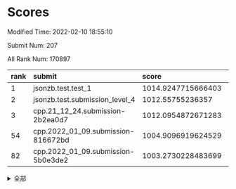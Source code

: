 # Scores

Modified Time: 2022-02-10 18:55:10

Submit Num: 207

All Rank Num: 170897

| rank |               submit               |       score        |       sigma        | pk_num |
| :--- | :--------------------------------- | :----------------- | :----------------- | :----- |
| 1    | jsonzb.test.test_1                 | 1014.9247715666403 | 0.8765363112570351 | 3298   |
| 2    | jsonzb.test.submission_level_4     | 1012.55755236357   | 0.8067558442583096 | 3302   |
| 3    | cpp.21_12_24.submission-2b2ea0d7   | 1012.0954872671283 | 0.8080307688509196 | 3303   |
| 54   | cpp.2022_01_09.submission-816672bd | 1004.9096919624529 | 0.7138567782339569 | 3301   |
| 82   | cpp.2022_01_09.submission-5b0e3de2 | 1003.2730228483699 | 0.7312694017671058 | 3300   |


<details>
<summary>全部</summary>

| rank |                 submit                 |       score        |       sigma        | pk_num |
| :--- | :------------------------------------- | :----------------- | :----------------- | :----- |
| 1    | jsonzb.test.test_1                     | 1014.9247715666403 | 0.8765363112570351 | 3298   |
| 2    | jsonzb.test.submission_level_4         | 1012.55755236357   | 0.8067558442583096 | 3302   |
| 3    | cpp.21_12_24.submission-2b2ea0d7       | 1012.0954872671283 | 0.8080307688509196 | 3303   |
| 4    | gobigger.level_3.submission_level_3_28 | 1011.5997119427383 | 0.7968324923866489 | 3301   |
| 5    | gobigger.level_3.submission_level_3_48 | 1011.3789683014933 | 0.7928832814217756 | 3302   |
| 6    | gobigger.level_3.submission_level_3_42 | 1011.3751842433023 | 0.751733114099664  | 3306   |
| 7    | gobigger.level_3.submission_level_3_12 | 1011.303675595722  | 0.7700581385660374 | 3300   |
| 8    | gobigger.level_3.submission_level_3_10 | 1011.2214440929579 | 0.7755772714478811 | 3305   |
| 9    | gobigger.level_3.submission_level_3_4  | 1011.0081266016938 | 0.745000450592778  | 3299   |
| 10   | gobigger.level_3.submission_level_3_46 | 1010.9686663182504 | 0.7856916059108776 | 3302   |
| 11   | gobigger.level_3.submission_level_3_31 | 1010.9599360057533 | 0.7527028940813494 | 3305   |
| 12   | gobigger.level_3.submission_level_3_34 | 1010.9345261968928 | 0.7373737994438047 | 3307   |
| 13   | gobigger.level_3.submission_level_3_7  | 1010.893795694393  | 0.7721681402808921 | 3304   |
| 14   | gobigger.level_3.submission_level_3_45 | 1010.7413482188297 | 0.7540635924148246 | 3305   |
| 15   | gobigger.level_3.submission_level_3_43 | 1010.7322069307924 | 0.7699590045704594 | 3302   |
| 16   | gobigger.level_3.submission_level_3_8  | 1010.7147040424513 | 0.7672247760538301 | 3303   |
| 17   | gobigger.level_3.submission_level_3_22 | 1010.6566435592538 | 0.7342591490530258 | 3298   |
| 18   | gobigger.level_3.submission_level_3_1  | 1010.5774293348165 | 0.7725574781579304 | 3301   |
| 19   | gobigger.level_3.submission_level_3_6  | 1010.5069184249869 | 0.750220774642825  | 3306   |
| 20   | gobigger.level_3.submission_level_3_9  | 1010.4097410196418 | 0.7624079001844998 | 3302   |
| 21   | gobigger.level_3.submission_level_3_36 | 1010.4045767726518 | 0.7678430724610001 | 3304   |
| 22   | gobigger.level_3.submission_level_3_11 | 1010.3936421331639 | 0.7660679630475233 | 3305   |
| 23   | gobigger.level_3.submission_level_3_27 | 1010.3631703768618 | 0.7744737384050464 | 3305   |
| 24   | gobigger.level_3.submission_level_3_26 | 1010.2143182811963 | 0.749364201491355  | 3304   |
| 25   | gobigger.level_3.submission_level_3_23 | 1010.1337434326232 | 0.7676443208656399 | 3302   |
| 26   | gobigger.level_3.submission_level_3_39 | 1010.0717051920419 | 0.7451891363473002 | 3300   |
| 27   | gobigger.level_3.submission_level_3_13 | 1009.9796781556992 | 0.7498347715106671 | 3305   |
| 28   | gobigger.level_3.submission_level_3_41 | 1009.9714747243198 | 0.7659663319816508 | 3302   |
| 29   | gobigger.level_3.submission_level_3_47 | 1009.9571835878304 | 0.7689136692900704 | 3302   |
| 30   | gobigger.level_3.submission_level_3_0  | 1009.8148228887391 | 0.7390658528011539 | 3304   |
| 31   | gobigger.level_3.submission_level_3_19 | 1009.7478468766466 | 0.7650234970496099 | 3305   |
| 32   | gobigger.level_3.submission_level_3_20 | 1009.7476592628487 | 0.7526793777513852 | 3297   |
| 33   | gobigger.level_3.submission_level_3_5  | 1009.7430774244434 | 0.772149320144169  | 3298   |
| 34   | gobigger.level_3.submission_level_3_18 | 1009.6160440159331 | 0.7518840496831236 | 3302   |
| 35   | gobigger.level_3.submission_level_3_37 | 1009.5908878122697 | 0.7409361162597514 | 3297   |
| 36   | gobigger.level_3.submission_level_3_29 | 1009.5565910651459 | 0.7527051939378978 | 3300   |
| 37   | gobigger.level_3.submission_level_3_40 | 1009.4989682930369 | 0.7616776911580447 | 3299   |
| 38   | gobigger.level_3.submission_level_3_38 | 1009.4425917100683 | 0.738096372693386  | 3302   |
| 39   | gobigger.level_3.submission_level_3_44 | 1009.4244412413343 | 0.7422941129872762 | 3303   |
| 40   | gobigger.level_3.submission_level_3_17 | 1009.3259661163282 | 0.7542382938524621 | 3303   |
| 41   | gobigger.level_3.submission_level_3_25 | 1009.3048074244704 | 0.7559026259321956 | 3304   |
| 42   | gobigger.level_3.submission_level_3_30 | 1009.2468465982503 | 0.7472291546860725 | 3301   |
| 43   | gobigger.level_3.submission_level_3_16 | 1009.0602998475575 | 0.7588870363687688 | 3303   |
| 44   | gobigger.level_3.submission_level_3_24 | 1009.0103627442583 | 0.7244715323759493 | 3307   |
| 45   | gobigger.level_3.submission_level_3_35 | 1008.9768885676781 | 0.7580042213064929 | 3301   |
| 46   | gobigger.level_3.submission_level_3_14 | 1008.8603685567961 | 0.7419825600669422 | 3301   |
| 47   | gobigger.level_3.submission_level_3_49 | 1008.8094872331797 | 0.7472836652068033 | 3303   |
| 48   | gobigger.level_3.submission_level_3_2  | 1008.7207197621398 | 0.7428060884405332 | 3303   |
| 49   | gobigger.level_3.submission_level_3_33 | 1008.7055162817404 | 0.7457916838325681 | 3304   |
| 50   | gobigger.level_3.submission_level_3_15 | 1008.4782050265047 | 0.7481743490448344 | 3302   |
| 51   | gobigger.level_3.submission_level_3_21 | 1008.1828243996898 | 0.738576212613013  | 3301   |
| 52   | gobigger.level_3.submission_level_3_3  | 1007.9822553566163 | 0.7379058606301988 | 3306   |
| 53   | gobigger.level_3.submission_level_3_32 | 1007.448851947492  | 0.7338959531808873 | 3302   |
| 54   | cpp.2022_01_09.submission-816672bd     | 1004.9096919624529 | 0.7138567782339569 | 3301   |
| 55   | gobigger.level_1.submission_level_1_15 | 1004.8860198338529 | 0.7211574689366096 | 3303   |
| 56   | gobigger.level_1.submission_level_1_21 | 1004.8827723508434 | 0.7171646862940695 | 3306   |
| 57   | gobigger.level_1.submission_level_1_48 | 1004.6848171304982 | 0.7164963251645088 | 3305   |
| 58   | gobigger.level_1.submission_level_1_6  | 1004.6531911810447 | 0.7150467778771117 | 3300   |
| 59   | gobigger.level_1.submission_level_1_11 | 1004.4361166414543 | 0.720121234940754  | 3298   |
| 60   | gobigger.level_1.submission_level_1_10 | 1004.4262725402015 | 0.7352272892790759 | 3305   |
| 61   | gobigger.level_1.submission_level_1_13 | 1004.3118196792991 | 0.7041882887460933 | 3300   |
| 62   | gobigger.level_1.submission_level_1_31 | 1004.2822136794874 | 0.7215802186768819 | 3304   |
| 63   | gobigger.level_1.submission_level_1_4  | 1004.2302396176909 | 0.7246821914480404 | 3305   |
| 64   | gobigger.level_1.submission_level_1_20 | 1004.0911602106496 | 0.7161653741592761 | 3303   |
| 65   | gobigger.level_1.submission_level_1_33 | 1003.9443558668113 | 0.7245114136519435 | 3308   |
| 66   | gobigger.level_1.submission_level_1_1  | 1003.9424569565364 | 0.7169921675345049 | 3304   |
| 67   | gobigger.level_1.submission_level_1_17 | 1003.9123840449206 | 0.732685649023754  | 3305   |
| 68   | gobigger.level_1.submission_level_1_41 | 1003.8600157218798 | 0.7163277905480122 | 3302   |
| 69   | gobigger.level_1.submission_level_1_0  | 1003.8367960282401 | 0.7175839136063278 | 3302   |
| 70   | gobigger.level_1.submission_level_1_34 | 1003.7964657996691 | 0.7326703824113564 | 3300   |
| 71   | gobigger.level_1.submission_level_1_28 | 1003.6704578922579 | 0.7302258470686301 | 3303   |
| 72   | gobigger.level_1.submission_level_1_32 | 1003.6517922126534 | 0.7141288949722595 | 3297   |
| 73   | gobigger.level_1.submission_level_1_19 | 1003.6461802409218 | 0.7174923669355975 | 3301   |
| 74   | gobigger.level_1.submission_level_1_30 | 1003.6346594514922 | 0.7059396717187326 | 3301   |
| 75   | gobigger.level_1.submission_level_1_8  | 1003.5557990841216 | 0.7258310843896416 | 3306   |
| 76   | gobigger.level_1.submission_level_1_37 | 1003.4553386867003 | 0.7147483438560538 | 3306   |
| 77   | gobigger.level_1.submission_level_1_35 | 1003.4283405861939 | 0.7174704016178929 | 3305   |
| 78   | gobigger.level_1.submission_level_1_44 | 1003.4204060020103 | 0.7192712336162244 | 3303   |
| 79   | gobigger.level_1.submission_level_1_39 | 1003.4016306296478 | 0.7127067537077667 | 3303   |
| 80   | gobigger.level_1.submission_level_1_46 | 1003.3960481868173 | 0.7120491222137083 | 3304   |
| 81   | gobigger.level_1.submission_level_1_16 | 1003.3104319199159 | 0.7124119589036719 | 3306   |
| 82   | cpp.2022_01_09.submission-5b0e3de2     | 1003.2730228483699 | 0.7312694017671058 | 3300   |
| 83   | gobigger.level_1.submission_level_1_5  | 1003.1918865672867 | 0.7278360556156981 | 3299   |
| 84   | gobigger.level_1.submission_level_1_36 | 1003.1518364980309 | 0.6995687715476716 | 3301   |
| 85   | gobigger.level_1.submission_level_1_29 | 1003.1404091493126 | 0.7217628227691384 | 3305   |
| 86   | gobigger.level_1.submission_level_1_22 | 1003.1115127706406 | 0.708723821773262  | 3302   |
| 87   | gobigger.level_1.submission_level_1_43 | 1003.1098955978324 | 0.7121004882717684 | 3300   |
| 88   | gobigger.level_1.submission_level_1_7  | 1002.898071517375  | 0.7058321248861668 | 3301   |
| 89   | gobigger.level_1.submission_level_1_26 | 1002.8655708703054 | 0.7199366164845395 | 3305   |
| 90   | gobigger.level_1.submission_level_1_14 | 1002.857942520974  | 0.7174752545782789 | 3298   |
| 91   | gobigger.level_1.submission_level_1_25 | 1002.8070565054978 | 0.7092143650590369 | 3296   |
| 92   | gobigger.level_1.submission_level_1_9  | 1002.7857199197532 | 0.7197434116085893 | 3303   |
| 93   | gobigger.level_1.submission_level_1_27 | 1002.7786344562821 | 0.7177737809151901 | 3301   |
| 94   | gobigger.level_1.submission_level_1_38 | 1002.773905694328  | 0.7091915877832325 | 3301   |
| 95   | gobigger.level_1.submission_level_1_45 | 1002.76904780273   | 0.7234059506901647 | 3302   |
| 96   | gobigger.level_1.submission_level_1_49 | 1002.7667187022929 | 0.7162450787287281 | 3301   |
| 97   | gobigger.level_1.submission_level_1_18 | 1002.756676124507  | 0.709904735484428  | 3303   |
| 98   | gobigger.level_1.submission_level_1_47 | 1002.651148985103  | 0.7061420582064089 | 3304   |
| 99   | gobigger.level_1.submission_level_1_23 | 1002.3858502760796 | 0.7130404251082333 | 3308   |
| 100  | gobigger.level_1.submission_level_1_40 | 1002.2552461516943 | 0.7269308652141813 | 3301   |
| 101  | gobigger.level_1.submission_level_1_12 | 1002.2237185488967 | 0.7135356156623612 | 3302   |
| 102  | gobigger.level_1.submission_level_1_3  | 1001.7860061893449 | 0.7114562242988344 | 3300   |
| 103  | gobigger.level_1.submission_level_1_2  | 1001.5854405718466 | 0.7091417096296146 | 3305   |
| 104  | gobigger.level_1.submission_level_1_42 | 1001.5294898061987 | 0.7166125896460808 | 3302   |
| 105  | gobigger.level_1.submission_level_1_24 | 1001.2889835295036 | 0.7154828012572522 | 3299   |
| 106  | gobigger.random.submission_random_48   | 997.0322251469738  | 0.7178138590908653 | 3299   |
| 107  | gobigger.random.submission_random_36   | 997.0238902470776  | 0.6987701235912472 | 3301   |
| 108  | gobigger.random.submission_random_28   | 996.9039038227173  | 0.7024180114261945 | 3308   |
| 109  | gobigger.random.submission_random_16   | 996.8619369671738  | 0.7124943750967005 | 3298   |
| 110  | gobigger.random.submission_random_34   | 996.7156009765337  | 0.7041896734926987 | 3302   |
| 111  | gobigger.random.submission_random_38   | 996.6400041863565  | 0.7091400066888891 | 3304   |
| 112  | gobigger.random.submission_random_29   | 996.6334964601775  | 0.7138231675617774 | 3300   |
| 113  | gobigger.random.submission_random_14   | 996.5462494086191  | 0.7072176682595113 | 3303   |
| 114  | gobigger.random.submission_random_7    | 996.4399004558559  | 0.7032288901692525 | 3302   |
| 115  | gobigger.random.submission_random_24   | 996.4086863653399  | 0.7164131177466355 | 3304   |
| 116  | gobigger.random.submission_random_2    | 996.4074640914677  | 0.7048267727012021 | 3304   |
| 117  | gobigger.random.submission_random_17   | 996.3309798079553  | 0.7122092481149194 | 3301   |
| 118  | gobigger.random.submission_random_6    | 996.2663761246157  | 0.705741394727643  | 3300   |
| 119  | gobigger.random.submission_random_0    | 996.2095313283094  | 0.7140372194219268 | 3301   |
| 120  | gobigger.random.submission_random_21   | 996.2090649605483  | 0.7010427835883329 | 3307   |
| 121  | gobigger.random.submission_random_33   | 996.179252231027   | 0.7126412094927538 | 3299   |
| 122  | gobigger.random.submission_random_11   | 996.1342158644234  | 0.7047581271955489 | 3300   |
| 123  | gobigger.random.submission_random_20   | 996.0576268794825  | 0.7062901308684401 | 3302   |
| 124  | gobigger.random.submission_random_1    | 996.0247888068808  | 0.704276795424568  | 3299   |
| 125  | gobigger.random.submission_random_46   | 995.9875846924813  | 0.7250297809971665 | 3305   |
| 126  | gobigger.random.submission_random_45   | 995.958720455052   | 0.7017487128432907 | 3303   |
| 127  | gobigger.random.submission_random_27   | 995.8848645425403  | 0.7045755976360116 | 3300   |
| 128  | gobigger.random.submission_random_19   | 995.8553786706311  | 0.7071908976244544 | 3305   |
| 129  | gobigger.random.submission_random_23   | 995.8349863304321  | 0.7077828998829467 | 3305   |
| 130  | gobigger.random.submission_random_39   | 995.7888425882766  | 0.7009320021225102 | 3300   |
| 131  | gobigger.random.submission_random_47   | 995.7120340704452  | 0.7191512933384564 | 3301   |
| 132  | gobigger.random.submission_random_4    | 995.711190398663   | 0.7107719377585708 | 3308   |
| 133  | gobigger.random.submission_random_43   | 995.7053754838807  | 0.7007727145286525 | 3299   |
| 134  | gobigger.random.submission_random_40   | 995.6939176928882  | 0.7057757325916773 | 3304   |
| 135  | gobigger.random.submission_random_10   | 995.6305576081209  | 0.7148067921552603 | 3305   |
| 136  | gobigger.random.submission_random_44   | 995.5497440122386  | 0.7102662145081569 | 3303   |
| 137  | gobigger.random.submission_random_3    | 995.5102785247287  | 0.7156122756961854 | 3301   |
| 138  | gobigger.random.submission_random_30   | 995.5079212853408  | 0.7164710385227285 | 3301   |
| 139  | gobigger.random.submission_random_37   | 995.4968027795416  | 0.7098772420463215 | 3301   |
| 140  | gobigger.random.submission_random_32   | 995.4443702209275  | 0.7120985619467304 | 3299   |
| 141  | gobigger.random.submission_random_22   | 995.4406492612982  | 0.7153512094256879 | 3304   |
| 142  | gobigger.random.submission_random_13   | 995.4382868811604  | 0.7105167600501127 | 3308   |
| 143  | gobigger.random.submission_random_49   | 995.4085698492083  | 0.7285724818490568 | 3299   |
| 144  | gobigger.random.submission_random_25   | 995.4002087725182  | 0.7244650423215683 | 3305   |
| 145  | gobigger.random.submission_random_5    | 995.2578030569315  | 0.709809664432533  | 3298   |
| 146  | gobigger.random.submission_random_26   | 995.2419461564436  | 0.7107461352807779 | 3306   |
| 147  | gobigger.random.submission_random_42   | 995.2392766205099  | 0.7205848839646104 | 3304   |
| 148  | gobigger.random.submission_random_31   | 995.1851319086578  | 0.7058313775448406 | 3304   |
| 149  | gobigger.random.submission_random_15   | 995.035618673285   | 0.7084386612167072 | 3302   |
| 150  | gobigger.random.submission_random_9    | 995.0222582553748  | 0.7170436116105294 | 3305   |
| 151  | gobigger.random.submission_random_12   | 995.0035863659623  | 0.7117517640793759 | 3307   |
| 152  | gobigger.random.submission_random_18   | 994.9210672219872  | 0.7277894247605353 | 3298   |
| 153  | gobigger.random.submission_random_35   | 994.8060811076183  | 0.7116467131788201 | 3298   |
| 154  | gobigger.random.submission_random_8    | 994.5680879233722  | 0.7247315199803666 | 3303   |
| 155  | gobigger.random.submission_random_41   | 994.534500997271   | 0.725765418655662  | 3300   |
| 156  | gobigger.level_2.submission_level_2_2  | 994.209665422808   | 0.7298645348582651 | 3300   |
| 157  | gobigger.level_2.submission_level_2_12 | 993.5309691900726  | 0.713893138916926  | 3306   |
| 158  | gobigger.level_2.submission_level_2_43 | 993.3620966946547  | 0.7277045893525979 | 3301   |
| 159  | gobigger.level_2.submission_level_2_29 | 993.188629655304   | 0.7284080950693043 | 3306   |
| 160  | gobigger.level_2.submission_level_2_23 | 993.08629546266    | 0.7396417506539972 | 3300   |
| 161  | gobigger.level_2.submission_level_2_14 | 992.8958812184748  | 0.7486533818419489 | 3301   |
| 162  | gobigger.level_2.submission_level_2_7  | 992.8626192747245  | 0.7284033765618438 | 3308   |
| 163  | gobigger.level_2.submission_level_2_30 | 992.8574151955542  | 0.7286028558795296 | 3301   |
| 164  | gobigger.level_2.submission_level_2_6  | 992.8469331638584  | 0.7441801144978408 | 3304   |
| 165  | gobigger.level_2.submission_level_2_18 | 992.8455713099057  | 0.74028737938616   | 3303   |
| 166  | gobigger.level_2.submission_level_2_17 | 992.8092519335581  | 0.7525078247934212 | 3298   |
| 167  | gobigger.level_2.submission_level_2_8  | 992.7625156149168  | 0.7459202631549867 | 3300   |
| 168  | gobigger.level_2.submission_level_2_15 | 992.7265505319575  | 0.7503331318556623 | 3303   |
| 169  | gobigger.level_2.submission_level_2_26 | 992.6742698620156  | 0.731444569922816  | 3305   |
| 170  | gobigger.level_2.submission_level_2_20 | 992.599681386554   | 0.7386888351711939 | 3300   |
| 171  | gobigger.level_2.submission_level_2_39 | 992.5828090755502  | 0.7479891706187546 | 3300   |
| 172  | gobigger.level_2.submission_level_2_35 | 992.5699395584387  | 0.7275756410266988 | 3302   |
| 173  | gobigger.level_2.submission_level_2_1  | 992.4812334992489  | 0.7207749398713146 | 3308   |
| 174  | gobigger.level_2.submission_level_2_11 | 992.4742733025216  | 0.7435128258197444 | 3306   |
| 175  | gobigger.level_2.submission_level_2_34 | 992.4739635711877  | 0.7330118681327058 | 3306   |
| 176  | gobigger.level_2.submission_level_2_46 | 992.4270519763493  | 0.7551256509447033 | 3298   |
| 177  | gobigger.level_2.submission_level_2_3  | 992.4210823567156  | 0.7301279518703085 | 3303   |
| 178  | gobigger.level_2.submission_level_2_27 | 992.4122118104688  | 0.7378806329010192 | 3301   |
| 179  | gobigger.level_2.submission_level_2_49 | 992.3957128400215  | 0.7405255574715356 | 3299   |
| 180  | gobigger.level_2.submission_level_2_45 | 992.2739155663713  | 0.7427144187012809 | 3303   |
| 181  | gobigger.level_2.submission_level_2_19 | 992.2715413725314  | 0.7528369924177337 | 3301   |
| 182  | gobigger.level_2.submission_level_2_0  | 992.2664062240153  | 0.7329655700555802 | 3302   |
| 183  | gobigger.level_2.submission_level_2_48 | 992.2396559005813  | 0.7410580950048149 | 3304   |
| 184  | gobigger.level_2.submission_level_2_37 | 992.1019885100172  | 0.7343515761051934 | 3300   |
| 185  | gobigger.level_2.submission_level_2_16 | 992.0718837047255  | 0.7457610640669677 | 3308   |
| 186  | gobigger.level_2.submission_level_2_38 | 992.0582118557653  | 0.7240370251230764 | 3303   |
| 187  | gobigger.level_2.submission_level_2_4  | 992.0179685778728  | 0.7601290588705408 | 3302   |
| 188  | gobigger.level_2.submission_level_2_22 | 991.9362122143697  | 0.7501574936099601 | 3300   |
| 189  | gobigger.level_2.submission_level_2_5  | 991.8665292389876  | 0.7468615647759135 | 3304   |
| 190  | gobigger.level_2.submission_level_2_44 | 991.7073298177268  | 0.7486078198998438 | 3302   |
| 191  | gobigger.level_2.submission_level_2_21 | 991.5985054160607  | 0.747272328492581  | 3298   |
| 192  | gobigger.level_2.submission_level_2_31 | 991.4705712507346  | 0.7468929061213522 | 3305   |
| 193  | gobigger.level_2.submission_level_2_28 | 991.3827680374529  | 0.7394543164318387 | 3301   |
| 194  | gobigger.level_2.submission_level_2_41 | 991.3340579957418  | 0.7574111420298616 | 3299   |
| 195  | gobigger.level_2.submission_level_2_32 | 991.2456170397852  | 0.7561568418706102 | 3305   |
| 196  | gobigger.level_2.submission_level_2_36 | 991.2352133777227  | 0.7545730737686898 | 3301   |
| 197  | gobigger.level_2.submission_level_2_13 | 991.2014771661464  | 0.7569415715929111 | 3302   |
| 198  | gobigger.level_2.submission_level_2_9  | 991.0825788105533  | 0.7522708694387201 | 3306   |
| 199  | gobigger.level_2.submission_level_2_10 | 991.0229569968574  | 0.7567608440353626 | 3300   |
| 200  | gobigger.level_2.submission_level_2_40 | 991.0164205887694  | 0.7423693610838905 | 3300   |
| 201  | gobigger.level_2.submission_level_2_24 | 990.9604470508397  | 0.730565100991797  | 3303   |
| 202  | gobigger.level_2.submission_level_2_33 | 990.8833054645031  | 0.7466573223827248 | 3304   |
| 203  | gobigger.level_2.submission_level_2_42 | 990.8497896212239  | 0.7559497395029616 | 3303   |
| 204  | gobigger.level_2.submission_level_2_25 | 990.6594474503746  | 0.7281024747663866 | 3303   |
| 205  | gobigger.level_2.submission_level_2_47 | 990.3308972847399  | 0.7504032525416615 | 3301   |
| 206  | gobigger.none.submission_none_1        | 978.2026365294082  | 1.2312375308255148 | 3299   |
| 207  | gobigger.none.submission_none_0        | 977.7636869017541  | 1.2669069936017627 | 3305   |

</details>
